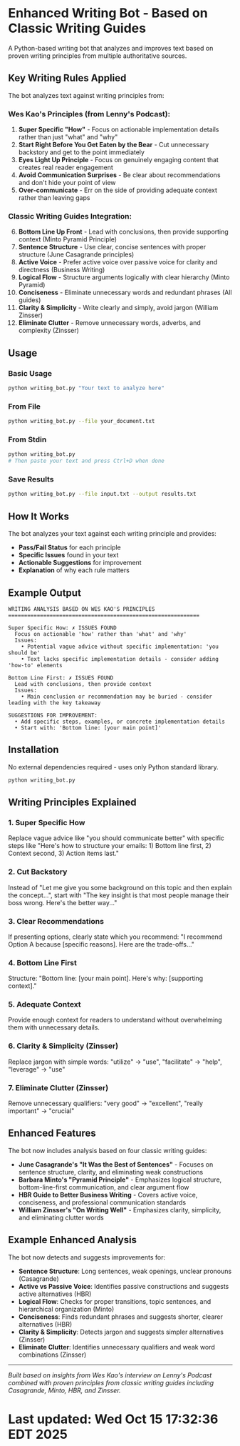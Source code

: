 # Enhanced Writing Bot - Based on Classic Writing Guides

A Python-based writing bot that analyzes and improves text based on proven writing principles from multiple authoritative sources.

## Key Writing Rules Applied

The bot analyzes text against writing principles from:

### Wes Kao's Principles (from Lenny's Podcast):
1. **Super Specific "How"** - Focus on actionable implementation details rather than just "what" and "why"
2. **Start Right Before You Get Eaten by the Bear** - Cut unnecessary backstory and get to the point immediately  
3. **Eyes Light Up Principle** - Focus on genuinely engaging content that creates real reader engagement
4. **Avoid Communication Surprises** - Be clear about recommendations and don't hide your point of view
5. **Over-communicate** - Err on the side of providing adequate context rather than leaving gaps

### Classic Writing Guides Integration:
6. **Bottom Line Up Front** - Lead with conclusions, then provide supporting context (Minto Pyramid Principle)
7. **Sentence Structure** - Use clear, concise sentences with proper structure (June Casagrande principles)
8. **Active Voice** - Prefer active voice over passive voice for clarity and directness (Business Writing)
9. **Logical Flow** - Structure arguments logically with clear hierarchy (Minto Pyramid)
10. **Conciseness** - Eliminate unnecessary words and redundant phrases (All guides)
11. **Clarity & Simplicity** - Write clearly and simply, avoid jargon (William Zinsser)
12. **Eliminate Clutter** - Remove unnecessary words, adverbs, and complexity (Zinsser)

## Usage

### Basic Usage
```bash
python writing_bot.py "Your text to analyze here"
```

### From File
```bash
python writing_bot.py --file your_document.txt
```

### From Stdin
```bash
python writing_bot.py
# Then paste your text and press Ctrl+D when done
```

### Save Results
```bash
python writing_bot.py --file input.txt --output results.txt
```

## How It Works

The bot analyzes your text against each writing principle and provides:

- **Pass/Fail Status** for each principle
- **Specific Issues** found in your text
- **Actionable Suggestions** for improvement
- **Explanation** of why each rule matters

## Example Output

```
WRITING ANALYSIS BASED ON WES KAO'S PRINCIPLES
============================================================

Super Specific How: ✗ ISSUES FOUND
  Focus on actionable 'how' rather than 'what' and 'why'
  Issues:
    • Potential vague advice without specific implementation: 'you should be'
    • Text lacks specific implementation details - consider adding 'how-to' elements

Bottom Line First: ✗ ISSUES FOUND  
  Lead with conclusions, then provide context
  Issues:
    • Main conclusion or recommendation may be buried - consider leading with the key takeaway

SUGGESTIONS FOR IMPROVEMENT:
  • Add specific steps, examples, or concrete implementation details
  • Start with: 'Bottom line: [your main point]'
```

## Installation

No external dependencies required - uses only Python standard library.

```bash
python writing_bot.py
```

## Writing Principles Explained

### 1. Super Specific How
Replace vague advice like "you should communicate better" with specific steps like "Here's how to structure your emails: 1) Bottom line first, 2) Context second, 3) Action items last."

### 2. Cut Backstory  
Instead of "Let me give you some background on this topic and then explain the concept...", start with "The key insight is that most people manage their boss wrong. Here's the better way..."

### 3. Clear Recommendations
If presenting options, clearly state which you recommend: "I recommend Option A because [specific reasons]. Here are the trade-offs..."

### 4. Bottom Line First
Structure: "Bottom line: [your main point]. Here's why: [supporting context]."

### 5. Adequate Context
Provide enough context for readers to understand without overwhelming them with unnecessary details.

### 6. Clarity & Simplicity (Zinsser)
Replace jargon with simple words: "utilize" → "use", "facilitate" → "help", "leverage" → "use"

### 7. Eliminate Clutter (Zinsser)
Remove unnecessary qualifiers: "very good" → "excellent", "really important" → "crucial"

## Enhanced Features

The bot now includes analysis based on four classic writing guides:

- **June Casagrande's "It Was the Best of Sentences"** - Focuses on sentence structure, clarity, and eliminating weak constructions
- **Barbara Minto's "Pyramid Principle"** - Emphasizes logical structure, bottom-line-first communication, and clear argument flow  
- **HBR Guide to Better Business Writing** - Covers active voice, conciseness, and professional communication standards
- **William Zinsser's "On Writing Well"** - Emphasizes clarity, simplicity, and eliminating clutter words

## Example Enhanced Analysis

The bot now detects and suggests improvements for:
- **Sentence Structure**: Long sentences, weak openings, unclear pronouns (Casagrande)
- **Active vs Passive Voice**: Identifies passive constructions and suggests active alternatives (HBR)
- **Logical Flow**: Checks for proper transitions, topic sentences, and hierarchical organization (Minto)
- **Conciseness**: Finds redundant phrases and suggests shorter, clearer alternatives (HBR)
- **Clarity & Simplicity**: Detects jargon and suggests simpler alternatives (Zinsser)
- **Eliminate Clutter**: Identifies unnecessary qualifiers and weak word combinations (Zinsser)

---

*Built based on insights from Wes Kao's interview on Lenny's Podcast combined with proven principles from classic writing guides including Casagrande, Minto, HBR, and Zinsser.*
# Last updated: Wed Oct 15 17:32:36 EDT 2025
